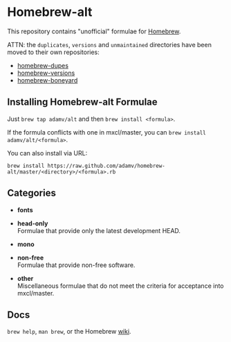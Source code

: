 Homebrew-alt
============
This repository contains "unofficial" formulae for [Homebrew](https://github.com/mxcl/homebrew).

ATTN: the `duplicates`, `versions` and `unmaintained` directories have been moved to their own repositories:

 * [homebrew-dupes][]
 * [homebrew-versions][]
 * [homebrew-boneyard][]

Installing Homebrew-alt Formulae
--------------------------------
Just `brew tap adamv/alt` and then `brew install <formula>`.

If the formula conflicts with one in mxcl/master, you can `brew install adamv/alt/<formula>`.

You can also install via URL:

```
brew install https://raw.github.com/adamv/homebrew-alt/master/<directory>/<formula>.rb
```

Categories
----------
  * **fonts**  

  * **head-only**  
  Formulae that provide only the latest development HEAD.

  * **mono**  

  * **non-free**  
  Formulae that provide non-free software.

  * **other**  
  Miscellaneous formulae that do not meet the criteria for acceptance into mxcl/master.

Docs
----
`brew help`, `man brew`, or the Homebrew [wiki][].

[wiki]:http://wiki.github.com/mxcl/homebrew
[homebrew-dupes]:https://github.com/Homebrew/homebrew-dupes
[homebrew-versions]:https://github.com/Homebrew/homebrew-versions
[homebrew-boneyard]:https://github.com/Homebrew/homebrew-boneyard
